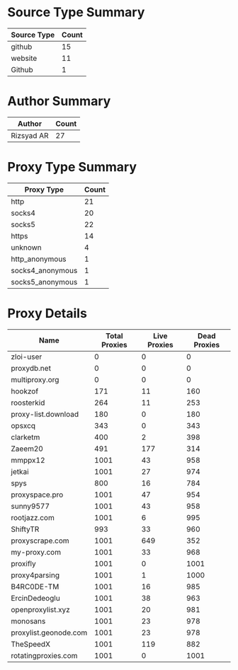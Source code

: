 # Source Type Summary

| Source Type | Count |
|-------------|-------|
| github | 15 |
| website | 11 |
| Github | 1 |


# Author Summary

| Author | Count |
|--------|-------|
| Rizsyad AR | 27 |


# Proxy Type Summary

| Proxy Type | Count |
|------------|-------|
| http | 21 |
| socks4 | 20 |
| socks5 | 22 |
| https | 14 |
| unknown | 4 |
| http_anonymous | 1 |
| socks4_anonymous | 1 |
| socks5_anonymous | 1 |


# Proxy Details

| Name | Total Proxies | Live Proxies | Dead Proxies |
|------|---------------|--------------|---------------|
| zloi-user | 0 | 0 | 0 |
| proxydb.net | 0 | 0 | 0 |
| multiproxy.org | 0 | 0 | 0 |
| hookzof | 171 | 11 | 160 |
| roosterkid | 264 | 11 | 253 |
| proxy-list.download | 180 | 0 | 180 |
| opsxcq | 343 | 0 | 343 |
| clarketm | 400 | 2 | 398 |
| Zaeem20 | 491 | 177 | 314 |
| mmppx12 | 1001 | 43 | 958 |
| jetkai | 1001 | 27 | 974 |
| spys | 800 | 16 | 784 |
| proxyspace.pro | 1001 | 47 | 954 |
| sunny9577 | 1001 | 43 | 958 |
| rootjazz.com | 1001 | 6 | 995 |
| ShiftyTR | 993 | 33 | 960 |
| proxyscrape.com | 1001 | 649 | 352 |
| my-proxy.com | 1001 | 33 | 968 |
| proxifly | 1001 | 0 | 1001 |
| proxy4parsing | 1001 | 1 | 1000 |
| B4RC0DE-TM | 1001 | 16 | 985 |
| ErcinDedeoglu | 1001 | 38 | 963 |
| openproxylist.xyz | 1001 | 20 | 981 |
| monosans | 1001 | 23 | 978 |
| proxylist.geonode.com | 1001 | 23 | 978 |
| TheSpeedX | 1001 | 119 | 882 |
| rotatingproxies.com | 1001 | 0 | 1001 |
